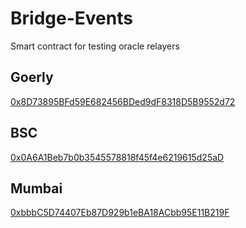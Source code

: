 # Bridge-Events
Smart contract for testing oracle relayers


## Goerly
[0x8D73895BFd59E682456BDed9dF8318D5B9552d72](https://goerli.etherscan.io/address/0x8d73895bfd59e682456bded9df8318d5b9552d72)

## BSC
[0x0A6A1Beb7b0b3545578818f45f4e6219615d25aD](https://testnet.bscscan.com/address/0x0a6a1beb7b0b3545578818f45f4e6219615d25ad)

## Mumbai
[0xbbbC5D74407Eb87D929b1eBA18ACbb95E11B219F](https://mumbai.polygonscan.com/address/0xbbbc5d74407eb87d929b1eba18acbb95e11b219f)
